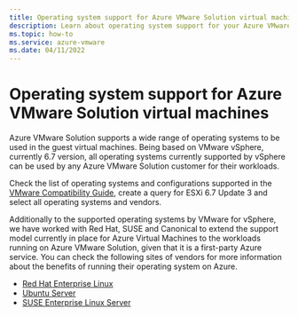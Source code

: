 ```yaml
---
title: Operating system support for Azure VMware Solution virtual machines
description: Learn about operating system support for your Azure VMware Solution virtual machines.
ms.topic: how-to
ms.service: azure-vmware
ms.date: 04/11/2022
---
```


# Operating system support for Azure VMware Solution virtual machines

Azure VMware Solution supports a wide range of operating systems to be used in the guest virtual machines. Being based on VMware vSphere, currently 6.7 version, all operating systems currently supported by vSphere can be used by any Azure VMware Solution customer for their workloads.

Check the list of operating systems and configurations supported in the [VMware Compatibility Guide](https://www.vmware.com/resources/compatibility/search.php?deviceCategory=software), create a query for ESXi 6.7 Update 3 and select all operating systems and vendors.

Additionally to the supported operating systems by VMware for vSphere, we have worked with Red Hat, SUSE and Canonical to extend the support model currently in place for Azure Virtual Machines to the workloads running on Azure VMware Solution, given that it is a first-party Azure service. You can check the following sites of vendors for more information about the benefits of running their operating system on Azure.

- [Red Hat Enterprise Linux](https://access.redhat.com/ecosystem/microsoft-azure)
- [Ubuntu Server](https://ubuntu.com/azure)
- [SUSE Enterprise Linux Server](https://www.suse.com/partners/alliance/microsoft/)
